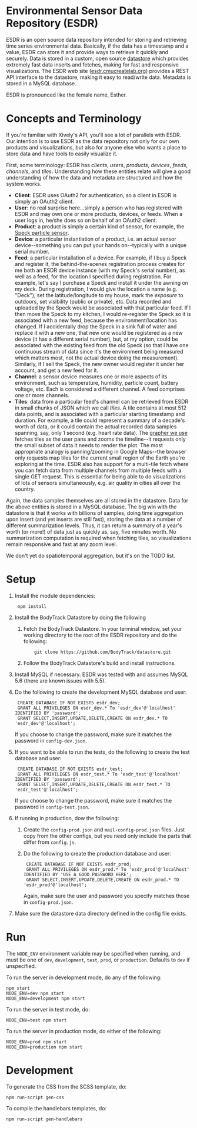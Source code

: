 Environmental Sensor Data Repository (ESDR)
===========================================

ESDR is an open source data repository intended for storing and retrieving time series environmental data.  Basically, if the data has a timestamp and a value, ESDR can store it and provide ways to retrieve it quickly and securely.  Data is stored in a custom, open source [datastore](https://github.com/BodyTrack/datastore) which provides extremely fast data inserts and fetches, making for fast and responsive visualizations.  The ESDR web site ([esdr.cmucreatelab.org](https://esdr.cmucreatelab.org/)) provides a REST API interface to the datastore, making it easy to read/write data. Metadata is stored in a MySQL database.

ESDR is pronounced like the female name, Esther.

Concepts and Terminology
========================

If you're familiar with Xively's API, you'll see a lot of parallels with ESDR.  Our intention is to use ESDR as the data repository not only for our own products and visualizations, but also for anyone else who wants a place to store data and have tools to easily visualize it.

First, some terminology: ESDR has *clients*, *users*, *products*, *devices*, *feeds*, *channels*, and *tiles*.  Understanding how these entities relate will give a good understanding of how the data and metadata are structured and how the system works.

* **Client**: ESDR uses OAuth2 for authentication, so a client in ESDR is simply an OAuth2 client.
* **User**: no real surprise here...simply a person who has registered with ESDR and may own one or more products, devices, or feeds.  When a user logs in, he/she does so on behalf of an OAuth2 client.
* **Product**: a product is simply a certain kind of sensor, for example, the [Speck particle sensor](http://www.specksensor.com/).
* **Device**: a particular instantiation of a product, i.e. an actual sensor device--something you can put your hands on--typically with a unique serial number.
* **Feed**: a particular installation of a device.  For example, if I buy a Speck and register it, the behind-the-scenes registration process creates for me both an ESDR device instance (with my Speck's serial number), as well as a feed, for the location I specified during registration.  For example, let's say I purchase a Speck and install it under the awning on my deck.  During registration, I would give the location a name (e.g. "Deck"), set the latitude/longitude to my house, mark the *exposure* to outdoors, set visibility (public or private), etc. Data recorded and uploaded by the Speck would be associated with that particular feed.  If I then move the Speck to my kitchen, I would re-register the Speck so it is associated with a new feed, because the environment/location has changed.  If I accidentally drop the Speck in a sink full of water and replace it with a new one, that new one would be registered as a new device (it has a different serial number), but, at my option, could be associated with the existing feed from the old Speck (so that I have one continuous stream of data since it's the environment being measured which matters most, not the actual device doing the measurement).  Similarly, if I sell the Speck, the new owner would register it under her account, and get a new feed for it.
* **Channel**: a sensor device measures one or more aspects of its environment, such as temperature, humidity, particle count, battery voltage, etc.  Each is considered a different channel.  A feed comprises one or more channels.
* **Tiles**: data from a particular feed's channel can be retrieved from ESDR in small chunks of JSON which we call *tiles*.  A tile contains at most 512 data points, and is associated with a particular starting timestamp and duration.  For example, a tile could represent a summary of a decade's worth of data, or it could contain the actual recorded data samples spanning, say, only 1 second (e.g. heart rate data).  The [grapher we use](https://github.com/BodyTrack/Grapher) fetches tiles as the user pans and zooms the timeline--it requests only the small subset of data it needs to render the plot. The most appropriate analogy is panning/zooming in Google Maps--the browser only requests map tiles for the current small region of the Earth you're exploring at the time.  ESDR also has support for a multi-tile fetch where you can fetch data from multiple channels from multiple feeds with a single GET request.  This is essential for being able to do visualizations of lots of sensors simultaneously, e.g. air quality in cities all over the country.

Again, the data samples themselves are all stored in the datastore.  Data for the above entities is stored in a MySQL database.  The big win with the datastore is that it works with billions of samples, doing time aggregation upon insert (and yet inserts are still fast), storing the data at a number of different summarization levels.  Thus, it can return a summary of a year's worth (or more!) of data just as quickly as, say, five minutes worth.  No summarization computation is required when fetching tiles, so visualizations remain responsive and fast at any zoom level.

We don't yet do spatiotemporal aggregation, but it's on the TODO list.

Setup
=====

1. Install the module dependencies:

        npm install
    
2. Install the BodyTrack Datastore by doing the following

    1. Fetch the BodyTrack Datastore. In your terminal window, set your working directory to the root of the ESDR repository and do the following:
               
               git clone https://github.com/BodyTrack/datastore.git
       
    2. Follow the BodyTrack Datastore's build and install instructions.

3. Install MySQL if necessary.  ESDR was tested with and assumes MySQL 5.6 (there are known issues with 5.5).

4. Do the following to create the development MySQL database and user:

        CREATE DATABASE IF NOT EXISTS esdr_dev;
        GRANT ALL PRIVILEGES ON esdr_dev.* To 'esdr_dev'@'localhost' IDENTIFIED BY 'password';
        GRANT SELECT,INSERT,UPDATE,DELETE,CREATE ON esdr_dev.* TO 'esdr_dev'@'localhost';

    If you choose to change the password, make sure it matches the password in `config-dev.json`.

5. If you want to be able to run the tests, do the following to create the test database and user:

        CREATE DATABASE IF NOT EXISTS esdr_test;
        GRANT ALL PRIVILEGES ON esdr_test.* To 'esdr_test'@'localhost' IDENTIFIED BY 'password';
        GRANT SELECT,INSERT,UPDATE,DELETE,CREATE ON esdr_test.* TO 'esdr_test'@'localhost';

    If you choose to change the password, make sure it matches the password in `config-test.json`.

6. If running in production, dow the following:

    1. Create the `config-prod.json` and `mail-config-prod.json` files. Just copy from the other configs, but you need only include the parts that differ from `config.js`.

    2. Do the following to create the production database and user:
                                    
            CREATE DATABASE IF NOT EXISTS esdr_prod;
            GRANT ALL PRIVILEGES ON esdr_prod.* To 'esdr_prod'@'localhost' IDENTIFIED BY 'USE_A_GOOD_PASSWORD_HERE';
            GRANT SELECT,INSERT,UPDATE,DELETE,CREATE ON esdr_prod.* TO 'esdr_prod'@'localhost';

        Again, make sure the user and password you specify matches those in `config-prod.json`.

7. Make sure the datastore data directory defined in the config file exists.

Run
===

The `NODE_ENV` environment variable may be specified when running, and must be one of `dev`, `development`, `test`, `prod`, or `production`. Defaults to `dev` if unspecified.

To run the server in development mode, do any of the following:

    npm start
    NODE_ENV=dev npm start
    NODE_ENV=development npm start

To run the server in test mode, do:

    NODE_ENV=test npm start
    
To run the server in production mode, do either of the following:

    NODE_ENV=prod npm start
    NODE_ENV=production npm start

Development
===========
To generate the CSS from the SCSS template, do:

    npm run-script gen-css

To compile the handlebars templates, do:

    npm run-script gen-handlebars